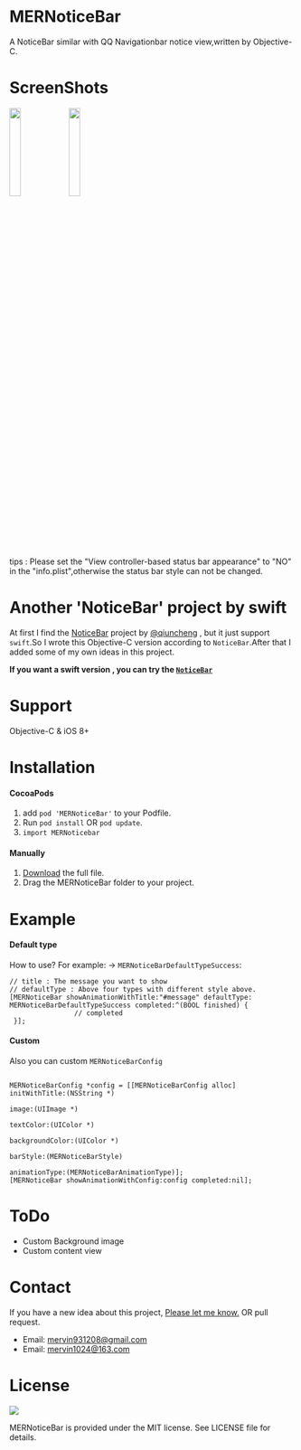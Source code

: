 # MERNoticeBar
A NoticeBar similar with QQ Navigationbar notice view,written by Objective-C.

ScreenShots
===

<p><img src="https://github.com/Mervin1024/MERNoticeBar/blob/master/Rources/notice_bar_iPhone6.gif?raw=true" width="20%" height="20%">
<img src="https://github.com/Mervin1024/MERNoticeBar/blob/master/Rources/notice_bar_iPhoneX.gif?raw=true" width="20%" height="20%"></p>
tips : Please set the "View controller-based status bar appearance" to "NO" in the "info.plist",otherwise the status bar style can not be changed.

Another 'NoticeBar' project by swift
===
At first I find the [NoticeBar](https://github.com/qiuncheng/NoticeBar) project by [@qiuncheng](https://github.com/qiuncheng) , but it just support `swift`.So I wrote this Objective-C version according to `NoticeBar`.After that I added some of my own ideas in this project.<p>
**If you want a swift version , you can try the [`NoticeBar`](https://github.com/qiuncheng/NoticeBar)**

Support
===

Objective-C & iOS 8+

Installation
===
#### CocoaPods
1. add `pod 'MERNoticeBar'` to your Podfile.
2. Run `pod install` OR `pod update`.
3. `import MERNoticebar`

#### Manually
1. [Download](https://github.com/Mervin1024/MERNoticeBar/archive/master.zip) the full file.
2. Drag the MERNoticeBar folder to your project.

Example
===
#### Default type


How to use? For example: -> `MERNoticeBarDefaultTypeSuccess`:
```
// title : The message you want to show
// defaultType : Above four types with different style above.
[MERNoticeBar showAnimationWithTitle:"#message" defaultType: MERNoticeBarDefaultTypeSuccess completed:^(BOOL finished) {
                // completed
 }];
```
#### Custom

Also you can custom `MERNoticeBarConfig`


```

MERNoticeBarConfig *config = [[MERNoticeBarConfig alloc] initWithTitle:(NSString *)
                                                                     image:(UIImage *)
                                                                 textColor:(UIColor *)
                                                           backgroundColor:(UIColor *)
                                                                  barStyle:(MERNoticeBarStyle)
                                                             animationType:(MERNoticeBarAnimationType)];
[MERNoticeBar showAnimationWithConfig:config completed:nil];

```

ToDo
===
- Custom Background image
- Custom content view

Contact
===
If you have a new idea about this project, [Please let me know.](mailto:mervin1024@163.com) OR pull request.<p>

- Email: mervin931208@gmail.com
- Email: mervin1024@163.com


License
===
[![](https://camo.githubusercontent.com/5e085da09b057cc65da38f334ab63f0c2705f46a/68747470733a2f2f75706c6f61642e77696b696d656469612e6f72672f77696b6970656469612f636f6d6d6f6e732f7468756d622f662f66382f4c6963656e73655f69636f6e2d6d69742d38387833312d322e7376672f31323870782d4c6963656e73655f69636f6e2d6d69742d38387833312d322e7376672e706e67)](https://raw.githubusercontent.com/Lision/LSAnimator/master/LICENSE)

MERNoticeBar is provided under the MIT license. See LICENSE file for details.